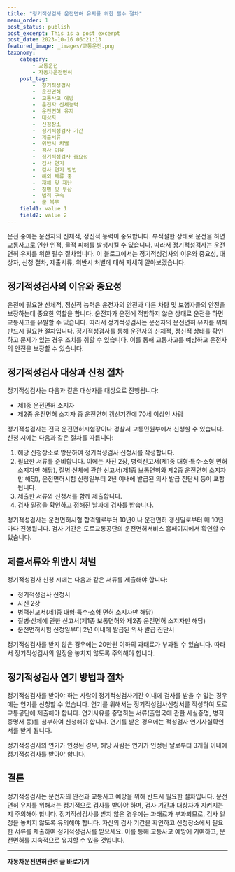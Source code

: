 ```yaml
---
title: "정기적성검사 운전면허 유지를 위한 필수 절차"
menu_order: 1
post_status: publish
post_excerpt: This is a post excerpt
post_date: 2023-10-16 06:21:13
featured_image: _images/교통운전.png
taxonomy:
    category:
        - 교통운전
        - 자동차운전면허
    post_tag:
        -  정기적성검사
        -  운전면허
        -  교통사고 예방
        -  운전자 신체능력
        -  운전면허 유지
        -  대상자
        -  신청장소
        -  정기적성검사 기간
        -  제출서류
        -  위반시 처벌
        -  검사 이유
        -  정기적성검사 중요성
        -  검사 연기
        -  검사 연기 방법
        -  해외 체류 중
        -  재해 및 재난
        -  질병 및 부상
        -  법적 구속
        -  군 복무
    field1: value 1
    field2: value 2
---
```



운전 중에는 운전자의 신체적, 정신적 능력이 중요합니다. 부적절한 상태로 운전을 하면 교통사고로 인한 인적, 물적 피해를 발생시킬 수 있습니다. 따라서 정기적성검사는 운전면허 유지를 위한 필수 절차입니다. 이 블로그에서는 정기적성검사의 이유와 중요성, 대상자, 신청 절차, 제출서류, 위반시 처벌에 대해 자세히 알아보겠습니다.

##  정기적성검사의 이유와 중요성

운전에 필요한 신체적, 정신적 능력은 운전자의 안전과 다른 차량 및 보행자들의 안전을 보장하는데 중요한 역할을 합니다. 운전자가 운전에 적합하지 않은 상태로 운전을 하면 교통사고를 유발할 수 있습니다. 따라서 정기적성검사는 운전자의 운전면허 유지를 위해 반드시 필요한 절차입니다. 정기적성검사를 통해 운전자의 신체적, 정신적 상태를 확인하고 문제가 있는 경우 조치를 취할 수 있습니다. 이를 통해 교통사고를 예방하고 운전자의 안전을 보장할 수 있습니다.

##  정기적성검사 대상과 신청 절차

정기적성검사는 다음과 같은 대상자를 대상으로 진행됩니다:

- 제1종 운전면허 소지자
- 제2종 운전면허 소지자 중 운전면허 갱신기간에 70세 이상인 사람

정기적성검사는 전국 운전면허시험장이나 경찰서 교통민원부에서 신청할 수 있습니다. 신청 시에는 다음과 같은 절차를 따릅니다:

1. 해당 신청장소로 방문하여 정기적성검사 신청서를 작성합니다.
2. 필요한 서류를 준비합니다. 이에는 사진 2장, 병력신고서(제1종 대형·특수·소형 면허 소지자만 해당), 질병·신체에 관한 신고서(제1종 보통면허와 제2종 운전면허 소지자만 해당), 운전면허시험 신청일부터 2년 이내에 발급된 의사 발급 진단서 등이 포함됩니다.
3. 제출한 서류와 신청서를 함께 제출합니다.
4. 검사 일정을 확인하고 정해진 날짜에 검사를 받습니다.

정기적성검사는 운전면허시험 합격일로부터 10년이나 운전면허 갱신일로부터 매 10년 마다 진행됩니다. 검사 기간은 도로교통공단의 운전면허서비스 홈페이지에서 확인할 수 있습니다.

##  제출서류와 위반시 처벌

정기적성검사 신청 시에는 다음과 같은 서류를 제출해야 합니다:

- 정기적성검사 신청서
- 사진 2장
- 병력신고서(제1종 대형·특수·소형 면허 소지자만 해당)
- 질병·신체에 관한 신고서(제1종 보통면허와 제2종 운전면허 소지자만 해당)
- 운전면허시험 신청일부터 2년 이내에 발급된 의사 발급 진단서

정기적성검사를 받지 않은 경우에는 20만원 이하의 과태료가 부과될 수 있습니다. 따라서 정기적성검사의 일정을 놓치지 않도록 주의해야 합니다.

##  정기적성검사 연기 방법과 절차

정기적성검사를 받아야 하는 사람이 정기적성검사기간 이내에 검사를 받을 수 없는 경우에는 연기를 신청할 수 있습니다. 연기를 위해서는 정기적성검사신청서를 작성하여 도로교통공단에 제출해야 합니다. 연기사유를 증명하는 서류(출입국에 관한 사실증명, 병적증명서 등)를 첨부하여 신청해야 합니다. 연기를 받은 경우에는 적성검사 연기사실확인서를 받게 됩니다.

정기적성검사의 연기가 인정된 경우, 해당 사람은 연기가 인정된 날로부터 3개월 이내에 정기적성검사를 받아야 합니다.

## 결론

정기적성검사는 운전자의 안전과 교통사고 예방을 위해 반드시 필요한 절차입니다. 운전면허 유지를 위해서는 정기적으로 검사를 받아야 하며, 검사 기간과 대상자가 지켜지는지 주의해야 합니다. 정기적성검사를 받지 않은 경우에는 과태료가 부과되므로, 검사 일정을 놓치지 않도록 유의해야 합니다. 자신의 검사 기간을 확인하고 신청장소에서 필요한 서류를 제출하여 정기적성검사를 받으세요. 이를 통해 교통사고 예방에 기여하고, 운전면허를 지속적으로 유지할 수 있을 것입니다.
<!-- wp:separator -->
<hr class="wp-block-separator has-alpha-channel-opacity"/>
<!-- /wp:separator -->
<!-- wp:group {"backgroundColor":"base","layout":{"type":"constrained"}} -->
<div class="wp-block-group has-base-background-color has-background"><!-- wp:paragraph {"align":"center","fontSize":"large"} -->
<p class="has-text-align-center has-large-font-size"><strong>자동차운전면허관련 글 바로가기</strong></p>
<!-- /wp:paragraph -->


<!-- wp:latest-posts
{"categories":[{"id":2641,"count":19,"description":"","link":"https://uknowlaw.com/category/%ec%9e%90%eb%8f%99%ec%b0%a8%ec%9a%b4%ec%a0%84%eb%a9%b4%ed%97%88/","name":"자동차운전면허","slug":"자동차운전면허","taxonomy":"category","parent":0,"meta":[],"_links":{"self":[{"href":"https://uknowlaw.com/wp-json/wp/v2/categories/2641"}],"collection":[{"href":"https://uknowlaw.com/wp-json/wp/v2/categories"}],"about":[{"href":"https://uknowlaw.com/wp-json/wp/v2/taxonomies/category"}],"wp:post_type":[{"href":"https://uknowlaw.com/wp-json/wp/v2/posts?categories=2641"}],"curies":[{"name":"wp","href":"https://api.w.org/{rel}","templated":true}]}}],"postsToShow":100,"excerptLength":28,"postLayout":"grid","columns":2,"featuredImageAlign":"left","featuredImageSizeSlug":"large","fontSize":"medium"} /--></div>
<!-- /wp:group -->